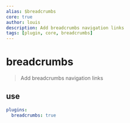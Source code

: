 ```yaml
---
alias: $breadcrumbs
core: true
author: louis
description: Add breadcrumbs navigation links
tags: [plugin, core, breadcrumbs]
---
```

# breadcrumbs

> Add breadcrumbs navigation links

## use

```yaml
plugins:
  breadcrumbs: true
```
